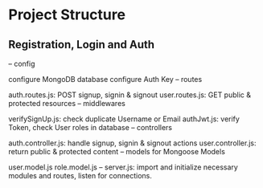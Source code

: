 # Project Structure
## Registration, Login and Auth

– config

configure MongoDB database
configure Auth Key
– routes

auth.routes.js: POST signup, signin & signout
user.routes.js: GET public & protected resources
– middlewares

verifySignUp.js: check duplicate Username or Email
authJwt.js: verify Token, check User roles in database
– controllers

auth.controller.js: handle signup, signin & signout actions
user.controller.js: return public & protected content
– models for Mongoose Models

user.model.js
role.model.js
– server.js: import and initialize necessary modules and routes, listen for connections.